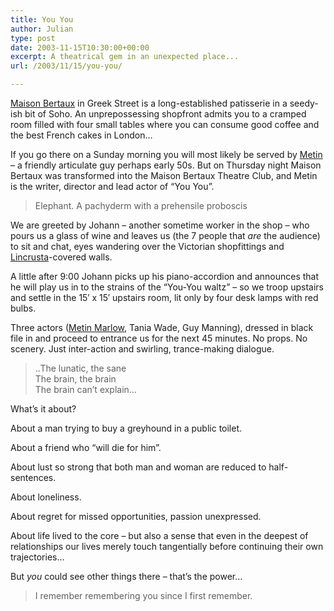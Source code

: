 ```yaml
---
title: You You
author: Julian
type: post
date: 2003-11-15T10:30:00+00:00
excerpt: A theatrical gem in an unexpected place...
url: /2003/11/15/you-you/

---
```

[Maison Bertaux][1] in Greek Street is a long-established patisserie in a seedy-ish bit of Soho. An unprepossessing shopfront admits you to a cramped room filled with four small tables where you can consume good coffee and the best French cakes in London&#8230;
  
If you go there on a Sunday morning you will most likely be served by [Metin][2] &#8211; a friendly articulate guy perhaps early 50s. But on Thursday night Maison Bertaux was transformed into the Maison Bertaux Theatre Club, and Metin is the writer, director and lead actor of &#8220;You You&#8221;.

<blockquote class="aligncenter" cite="'You You' by Metin Marlow ">
  <p>
    Elephant. A pachyderm with a prehensile proboscis
  </p>
</blockquote>

We are greeted by Johann &#8211; another sometime worker in the shop &#8211; who pours us a glass of wine and leaves us (the 7 people that _are_ the audience) to sit and chat, eyes wandering over the Victorian shopfittings and [Lincrusta][3]-covered walls.
  
A little after 9:00 Johann picks up his piano-accordion and announces that he will play us in to the strains of the &#8220;You-You waltz&#8221; &#8211; so we troop upstairs and settle in the 15&#8242; x 15&#8242; upstairs room, lit only by four desk lamps with red bulbs.
  
Three actors ([Metin Marlow][2], Tania Wade, Guy Manning), dressed in black file in and proceed to entrance us for the next 45 minutes. No props. No scenery. Just inter-action and swirling, trance-making dialogue.

<blockquote class="aligncenter" cite="'You You' by Metin Marlow ">
  <p>
    ..The lunatic, the sane<br /> The brain, the brain<br /> The brain can&#8217;t explain&#8230;
  </p>
</blockquote>

What&#8217;s it about?
  
About a man trying to buy a greyhound in a public toilet.
  
About a friend who &#8220;will die for him&#8221;.
  
About lust so strong that both man and woman are reduced to half-sentences.
  
About loneliness.
  
About regret for missed opportunities, passion unexpressed.
  
About life lived to the core &#8211; but also a sense that even in the deepest of relationships our lives merely touch tangentially before continuing their own trajectories&#8230;

But _you_ could see other things there &#8211; that&#8217;s the power&#8230;

<blockquote class="aligncenter" cite="'You You' by Metin Marlow ">
  <p>
    I remember remembering you since I first remember.
  </p>
</blockquote>

 [1]: http://www.wguides.com/city/1/134_53940.cfm
 [2]: http://66.102.11.104/search?q=cache:RwpLGAvFlzgJ:www.actornet.co.uk/metin-marlow/metinmarlow.pdf+metin+marlow&hl=en&ie=UTF-8
 [3]: http://www.bbc.co.uk/homes/glossary/glossary_l.shtml